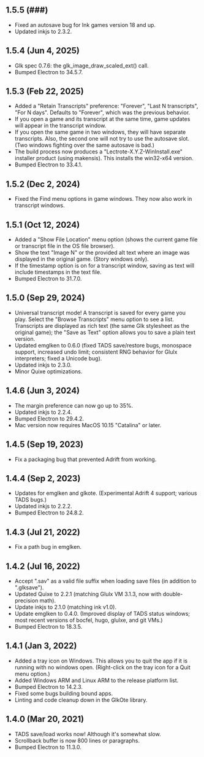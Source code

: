 
## 1.5.5 (###)

- Fixed an autosave bug for Ink games version 18 and up.
- Updated inkjs to 2.3.2.

## 1.5.4 (Jun 4, 2025)

- Glk spec 0.7.6: the glk_image_draw_scaled_ext() call.
- Bumped Electron to 34.5.7.

## 1.5.3 (Feb 22, 2025)

- Added a "Retain Transcripts" preference: "Forever", "Last N transcripts", "For N days". Defaults to "Forever", which was the previous behavior.
- If you open a game and its transcript at the same time, game updates will appear in the transcript window.
- If you open the same game in two windows, they will have separate transcripts. Also, the second one will not try to use the autosave slot. (Two windows fighting over the same autosave is bad.)
- The build process now produces a "Lectrote-X.Y.Z-WinInstall.exe" installer product (using makensis). This installs the win32-x64 version.
- Bumped Electron to 33.4.1.

## 1.5.2 (Dec 2, 2024)

- Fixed the Find menu options in game windows. They now also work in transcript windows.

## 1.5.1 (Oct 12, 2024)

- Added a "Show File Location" menu option (shows the current game file or transcript file in the OS file browser).
- Show the text "Image N" or the provided alt text where an image was displayed in the original game. (Story windows only).
- If the timestamp option is on for a transcript window, saving as text will include timestamps in the text file.
- Bumped Electron to 31.7.0.

## 1.5.0 (Sep 29, 2024)

- Universal transcript mode! A transcript is saved for every game you play. Select the "Browse Transcripts" menu option to see a list. Transcripts are displayed as rich text (the same Glk stylesheet as the original game); the "Save as Text" option allows you to save a plain text version.
- Updated emglken to 0.6.0 (fixed TADS save/restore bugs, monospace support, increased undo limit; consistent RNG behavior for Glulx interpreters; fixed a Unicode bug).
- Updated inkjs to 2.3.0.
- Minor Quixe optimizations.

## 1.4.6  (Jun 3, 2024)

- The margin preference can now go up to 35%.
- Updated inkjs to 2.2.4.
- Bumped Electron to 29.4.2.
- Mac version now requires MacOS 10.15 "Catalina" or later.

## 1.4.5  (Sep 19, 2023)

- Fix a packaging bug that prevented Adrift from working.

## 1.4.4  (Sep 2, 2023)

- Updates for emglken and glkote. (Experimental Adrift 4 support; various TADS bugs.)
- Updated inkjs to 2.2.2.
- Bumped Electron to 24.8.2.

## 1.4.3  (Jul 21, 2022)

- Fix a path bug in emglken.

## 1.4.2  (Jul 16, 2022)

- Accept ".sav" as a valid file suffix when loading save files (in addition to ".glksave").
- Updated Quixe to 2.2.1 (matching Glulx VM 3.1.3, now with double-precision math).
- Update inkjs to 2.1.0 (matching ink v1.0).
- Update emglken to 0.4.0. (Improved display of TADS status windows; most recent versions of bocfel, hugo, glulxe, and git VMs.)
- Bumped Electron to 18.3.5.

## 1.4.1  (Jan 3, 2022)

- Added a tray icon on Windows. This allows you to quit the app if it is running with no windows open. (Right-click on the tray icon for a Quit menu option.)
- Added Windows ARM and Linux ARM to the release platform list.
- Bumped Electron to 14.2.3.
- Fixed some bugs building bound apps.
- Linting and code cleanup down in the GlkOte library.

## 1.4.0  (Mar 20, 2021)

- TADS save/load works now! Although it's somewhat slow.
- Scrollback buffer is now 800 lines or paragraphs.
- Bumped Electron to 11.3.0.
